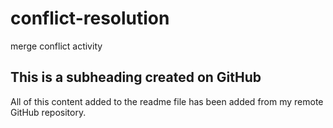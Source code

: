 # conflict-resolution
merge conflict activity

## This is a subheading created on GitHub

  All of this content added to the readme file has been added from my remote GitHub repository.
